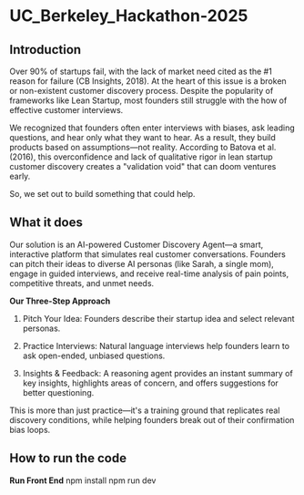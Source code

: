 # UC_Berkeley_Hackathon-2025

## Introduction

Over 90% of startups fail, with the lack of market need cited as the #1 reason for failure (CB Insights, 2018). At the heart of this issue is a broken or non-existent customer discovery process. Despite the popularity of frameworks like Lean Startup, most founders still struggle with the how of effective customer interviews.

We recognized that founders often enter interviews with biases, ask leading questions, and hear only what they want to hear. As a result, they build products based on assumptions—not reality. According to Batova et al. (2016), this overconfidence and lack of qualitative rigor in lean startup customer discovery creates a "validation void" that can doom ventures early.

So, we set out to build something that could help.

## What it does

Our solution is an AI-powered Customer Discovery Agent—a smart, interactive platform that simulates real customer conversations. Founders can pitch their ideas to diverse AI personas (like Sarah, a single mom), engage in guided interviews, and receive real-time analysis of pain points, competitive threats, and unmet needs.

**Our Three-Step Approach**

1. Pitch Your Idea: Founders describe their startup idea and select relevant personas.

2. Practice Interviews: Natural language interviews help founders learn to ask open-ended, unbiased questions.

3. Insights & Feedback: A reasoning agent provides an instant summary of key insights, highlights areas of concern, and offers suggestions for better questioning.

This is more than just practice—it's a training ground that replicates real discovery conditions, while helping founders break out of their confirmation bias loops.

## How to run the code

**Run Front End**
npm install 
npm run dev
